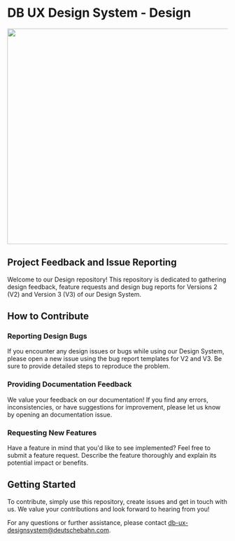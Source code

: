 # DB UX Design System - Design

<picture><source srcset="//db-ui.github.io/images/db-ux-design-system-v3-header.avif" type="image/avif"><source srcset="//db-ui.github.io/images/db-ux-design-system-v3-header.webp" type="image/webp"><img src="//db-ui.github.io/images/db-ux-design-system-v3-header.jpg" alt="" width="948" height="493"></picture>


## Project Feedback and Issue Reporting
Welcome to our Design repository! This repository is dedicated to gathering design feedback, feature requests and design bug reports for Versions 2 (V2) and Version 3 (V3) of our Design System.

## How to Contribute
### Reporting Design Bugs
If you encounter any design issues or bugs while using our Design System, please open a new issue using the bug report templates for V2 and V3. Be sure to provide detailed steps to reproduce the problem.

### Providing Documentation Feedback
We value your feedback on our documentation! If you find any errors, inconsistencies, or have suggestions for improvement, please let us know by opening an documentation issue.

### Requesting New Features
Have a feature in mind that you'd like to see implemented? Feel free to submit a feature request. Describe the feature thoroughly and explain its potential impact or benefits.

## Getting Started
To contribute, simply use this repository, create issues and get in touch with us. We value your contributions and look forward to hearing from you!

For any questions or further assistance, please contact db-ux-designsystem@deutschebahn.com.
